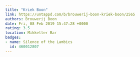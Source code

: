 ```yaml
---
title: "Kriek Boon"
link: https://untappd.com/b/brouwerij-boon-kriek-boon/2565
authors: Brouwerij Boon
date: Fri, 08 Feb 2019 15:47:28 +0000
rating: 3.5
location: Mikkeller Bar
badges:
- name: Silence of the Lambics
  id: 460012807
---
```

